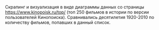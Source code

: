 Скрапинг и визуализация в виде диаграммы данных со страницы https://www.kinopoisk.ru/top/ (топ 250 фильмов в истории по версии пользователей Кинопоиска). Сравнивались десятилетия 1920-2010 по количеству фильмов, попавших в данный список.
